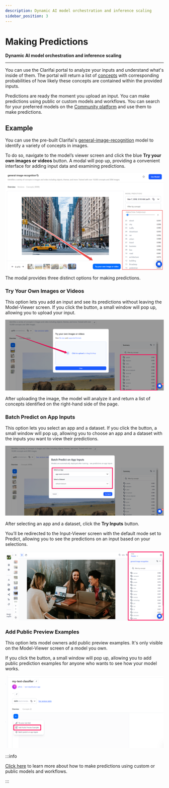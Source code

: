 ```yaml
---
description: Dynamic AI model orchestration and inference scaling
sidebar_position: 3
---
```


# Making Predictions

**Dynamic AI model orchestration and inference scaling**
<hr />

You can use the Clarifai portal to analyze your inputs and understand what's inside of them. The portal will return a list of [concepts](https://docs.clarifai.com/portal-guide/concepts/create-get-update-delete) with corresponding probabilities of how likely these concepts are contained within the provided inputs.

Predictions are ready the moment you upload an input. You can make predictions using public or custom models and workflows. You can search for your preferred models on the [Community platform](https://clarifai.com/explore) and use them to make predictions. 

## Example

You can use the pre-built Clarifai's [general-image-recognition](https://clarifai.com/clarifai/main/models/general-image-recognition) model to identify a variety of concepts in images. 

To do so, navigate to the model’s viewer screen and click the blue **Try your own images or videos** button. A modal will pop up, providing a convenient interface for adding input data and examining predictions.

![](/img/community_2/model_predictions.png)

The modal provides three distinct options for making predictions.

### Try Your Own Images or Videos

This option lets you add an input and see its predictions without leaving the Model-Viewer screen. If you click the button, a small window will pop up, allowing you to upload your input.

![](/img/community_2/model_predictions-2.png)

After uploading the image, the model will analyze it and return a list of concepts identified on the right-hand side of the page. 

### Batch Predict on App Inputs

This option lets you select an app and a dataset. If you click the button, a small window will pop up, allowing you to choose an app and a dataset with the inputs you want to view their predictions. 

![](/img/community_2/model_predictions-3.png)

After selecting an app and a dataset, click the **Try Inputs** button. 

You’ll be redirected to the Input-Viewer screen with the default mode set to Predict, allowing you to see the predictions on an input based on your selections.

![](/img/community_2/model_predictions-4.png)

### Add Public Preview Examples

This option lets model owners add public preview examples. It's only visible on the Model-Viewer screen of a model you own. 

If you click the button, a small window will pop up, allowing you to add public prediction examples for anyone who wants to see how your model works. 

![](/img/community_2/model_predictions-5.png)

:::info

[Click here](https://docs.clarifai.com/clarifai-basics/quick-start/your-first-predictions/) to learn more about how to make predictions using custom or public models and workflows. 

:::
